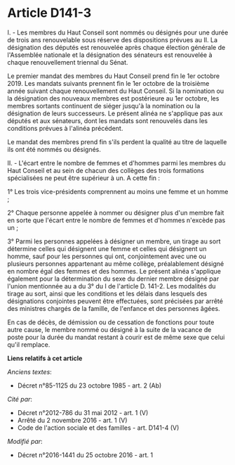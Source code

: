 # Article D141-3

I. - Les membres du Haut Conseil sont nommés ou désignés pour une durée de trois ans renouvelable sous réserve des
dispositions prévues au II.  La désignation des députés est renouvelée après chaque élection  générale de l'Assemblée
nationale et la désignation des sénateurs est  renouvelée à chaque renouvellement triennal du Sénat. 

Le premier mandat des membres du Haut Conseil prend fin le 1er octobre  2019. Les mandats suivants prennent fin le 1er
octobre de la troisième  année suivant chaque renouvellement du Haut Conseil. Si la nomination ou  la désignation des
nouveaux membres est postérieure au 1er octobre, les  membres sortants continuent de siéger jusqu'à la nomination ou la
désignation de leurs successeurs. Le présent alinéa ne s'applique pas  aux députés et aux sénateurs, dont les mandats sont
renouvelés dans les  conditions prévues à l'alinéa précédent. 

Le mandat des membres prend fin s'ils perdent la qualité au titre de laquelle ils ont été nommés ou désignés. 

II. - L'écart entre le nombre de femmes et d'hommes parmi les membres du  Haut Conseil et au sein de chacun des collèges des
trois formations  spécialisées ne peut être supérieur à un. A cette fin : 

1° Les trois vice-présidents comprennent au moins une femme et un homme ; 

2° Chaque personne appelée à nommer ou désigner plus d'un membre fait  en sorte que l'écart entre le nombre de femmes et
d'hommes n'excède pas  un ; 

3° Parmi les personnes appelées à désigner  un membre, un tirage au sort détermine celles qui désignent une femme et  celles
qui désignent un homme, sauf pour les personnes qui ont,  conjointement avec une ou plusieurs personnes appartenant au même
collège, préalablement désigné en nombre égal des femmes et des hommes.  Le présent alinéa s'applique également pour la
détermination du sexe du  dernier membre désigné par l'union mentionnée au a du 3° du I de  l'article D. 141-2. Les modalités
du tirage au sort, ainsi que les  conditions et les délais dans lesquels des désignations conjointes  peuvent être
effectuées, sont précisées par arrêté des ministres chargés  de la famille, de l'enfance et des personnes âgées. 

En cas de décès, de démission ou de cessation de fonctions pour toute  autre cause, le membre nommé ou désigné à la suite de
la vacance de  poste pour la durée du mandat restant à courir est de même sexe que  celui qu'il remplace.

**Liens relatifs à cet article**

_Anciens textes_:

  - Décret n°85-1125 du 23 octobre 1985 - art. 2 (Ab)

_Cité par_:

  - Décret n°2012-786 du 31 mai 2012 - art. 1 (V)
  - Arrêté du 2 novembre 2016 - art. 1 (V)
  - Code de l'action sociale et des familles - art. D141-4 (V)

_Modifié par_:

  - Décret n°2016-1441 du 25 octobre 2016 - art. 1
